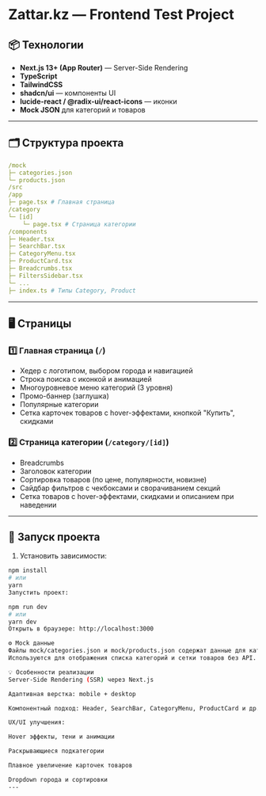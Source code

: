 # Zattar.kz — Frontend Test Project

## 📦 Технологии

- **Next.js 13+ (App Router)** — Server-Side Rendering
- **TypeScript**
- **TailwindCSS**
- **shadcn/ui** — компоненты UI
- **lucide-react / @radix-ui/react-icons** — иконки
- **Mock JSON** для категорий и товаров

---

## 🗂 Структура проекта
```yaml
/mock
├─ categories.json
└─ products.json
/src
/app
├─ page.tsx # Главная страница
/category
└─ [id]
    └─ page.tsx # Страница категории
/components
├─ Header.tsx
├─ SearchBar.tsx
├─ CategoryMenu.tsx
├─ ProductCard.tsx
├─ Breadcrumbs.tsx
├─ FiltersSidebar.tsx
└─ ...
├─ index.ts # Типы Category, Product
```

---

## 🖥 Страницы

### 1️⃣ Главная страница (`/`)

- Хедер с логотипом, выбором города и навигацией  
- Строка поиска с иконкой и анимацией  
- Многоуровневое меню категорий (3 уровня)  
- Промо-баннер (заглушка)  
- Популярные категории  
- Сетка карточек товаров с hover-эффектами, кнопкой "Купить", скидками

### 2️⃣ Страница категории (`/category/[id]`)

- Breadcrumbs  
- Заголовок категории  
- Сортировка товаров (по цене, популярности, новизне)  
- Сайдбар фильтров с чекбоксами и сворачиванием секций  
- Сетка товаров с hover-эффектами, скидками и описанием при наведении  

---

## 🚀 Запуск проекта

1. Установить зависимости:

```bash
npm install
# или
yarn
Запустить проект:

npm run dev
# или
yarn dev
Открыть в браузере: http://localhost:3000

⚙ Mock данные
Файлы mock/categories.json и mock/products.json содержат данные для категорий и товаров.
Используются для отображения списка категорий и сетки товаров без API.

💡 Особенности реализации
Server-Side Rendering (SSR) через Next.js

Адаптивная верстка: mobile + desktop

Компонентный подход: Header, SearchBar, CategoryMenu, ProductCard и др.

UX/UI улучшения:

Hover эффекты, тени и анимации

Раскрывающиеся подкатегории

Плавное увеличение карточек товаров

Dropdown города и сортировки
---